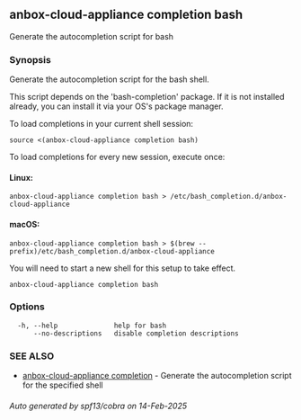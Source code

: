 ## anbox-cloud-appliance completion bash

Generate the autocompletion script for bash

### Synopsis

Generate the autocompletion script for the bash shell.

This script depends on the 'bash-completion' package.
If it is not installed already, you can install it via your OS's package manager.

To load completions in your current shell session:

	source <(anbox-cloud-appliance completion bash)

To load completions for every new session, execute once:

#### Linux:

	anbox-cloud-appliance completion bash > /etc/bash_completion.d/anbox-cloud-appliance

#### macOS:

	anbox-cloud-appliance completion bash > $(brew --prefix)/etc/bash_completion.d/anbox-cloud-appliance

You will need to start a new shell for this setup to take effect.


```
anbox-cloud-appliance completion bash
```

### Options

```
  -h, --help              help for bash
      --no-descriptions   disable completion descriptions
```

### SEE ALSO

* [anbox-cloud-appliance completion](anbox-cloud-appliance_completion.md)	 - Generate the autocompletion script for the specified shell

###### Auto generated by spf13/cobra on 14-Feb-2025

